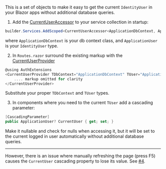 This is a set of objects to make it easy to get the current `IdentityUser` in your Blazor apps without additional database queries.

1. Add the [CurrentUserAccessor](https://github.com/adamfoneil/LiteInvoice/blob/master/AuthExtensions/CurrentUserAccessor.cs) to your service collection in startup:
```csharp
builder.Services.AddScoped<CurrentUserAccessor<ApplicationDbContext, ApplicationUser>>();
```
where `ApplicationDbContext` is your db context class, and `ApplicationUser` is your `IdentityUser` type.

2. In `Routes.razor` surround the existing markup with the [CurrentUserProvider](https://github.com/adamfoneil/LiteInvoice/blob/master/AuthExtensions/CurrentUserProvider.razor)
```csharp
@using AuthExtensions
<CurrentUserProvider TDbContext="ApplicationDbContext" TUser="ApplicationUser">
    .... markup omitted for clarity
</CurrentUserProvider>
```
Substitute your proper `TDbContext` and `TUser` types.

3. In components where you need to the current `TUser` add a cascading parameter:
```csharp
[CascadingParameter]
public ApplicationUser? CurrentUser { get; set; }
```
Make it nullable and check for nulls when accessing it, but it will be set to the current logged in user automatically without additional database queries.

---

However, there is an issue where manually refreshing the page (press F5) causes the `CurrentUser` cascading property to lose its value. See [#4](https://github.com/adamfoneil/LiteInvoice/issues/4).
